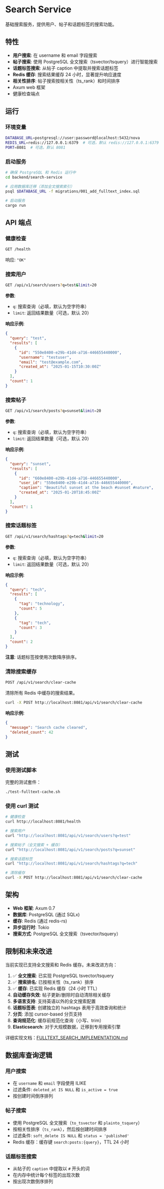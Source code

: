 # Search Service

基础搜索服务，提供用户、帖子和话题标签的搜索功能。

## 特性

- **用户搜索**: 在 username 和 email 字段搜索
- **帖子搜索**: 使用 PostgreSQL 全文搜索（tsvector/tsquery）进行智能搜索
- **话题标签搜索**: 从帖子 caption 中提取并搜索话题标签
- **Redis 缓存**: 搜索结果缓存 24 小时，显著提升响应速度
- **相关性排序**: 帖子搜索按相关性（ts_rank）和时间排序
- Axum web 框架
- 健康检查端点

## 运行

### 环境变量

```bash
DATABASE_URL=postgresql://user:password@localhost:5432/nova
REDIS_URL=redis://127.0.0.1:6379  # 可选，默认 redis://127.0.0.1:6379
PORT=8081  # 可选，默认 8081
```

### 启动服务

```bash
# 确保 PostgreSQL 和 Redis 运行中
cd backend/search-service

# 应用数据库迁移（添加全文搜索索引）
psql $DATABASE_URL -f migrations/001_add_fulltext_index.sql

# 启动服务
cargo run
```

## API 端点

### 健康检查

```bash
GET /health
```

响应: `"OK"`

### 搜索用户

```bash
GET /api/v1/search/users?q=test&limit=20
```

**参数**:
- `q`: 搜索查询（必填，默认为空字符串）
- `limit`: 返回结果数量（可选，默认 20）

**响应示例**:
```json
{
  "query": "test",
  "results": [
    {
      "id": "550e8400-e29b-41d4-a716-446655440000",
      "username": "testuser",
      "email": "test@example.com",
      "created_at": "2025-01-15T10:30:00Z"
    }
  ],
  "count": 1
}
```

### 搜索帖子

```bash
GET /api/v1/search/posts?q=sunset&limit=20
```

**参数**:
- `q`: 搜索查询（必填，默认为空字符串）
- `limit`: 返回结果数量（可选，默认 20）

**响应示例**:
```json
{
  "query": "sunset",
  "results": [
    {
      "id": "660e8400-e29b-41d4-a716-446655440000",
      "user_id": "550e8400-e29b-41d4-a716-446655440000",
      "caption": "Beautiful sunset at the beach #sunset #nature",
      "created_at": "2025-01-20T18:45:00Z"
    }
  ],
  "count": 1
}
```

### 搜索话题标签

```bash
GET /api/v1/search/hashtags?q=tech&limit=20
```

**参数**:
- `q`: 搜索查询（必填，默认为空字符串）
- `limit`: 返回结果数量（可选，默认 20）

**响应示例**:
```json
{
  "query": "tech",
  "results": [
    {
      "tag": "technology",
      "count": 5
    },
    {
      "tag": "tech",
      "count": 3
    }
  ],
  "count": 2
}
```

**注意**: 话题标签按使用次数降序排序。

### 清除搜索缓存

```bash
POST /api/v1/search/clear-cache
```

清除所有 Redis 中缓存的搜索结果。

```bash
curl -X POST http://localhost:8081/api/v1/search/clear-cache
```

**响应示例**:
```json
{
  "message": "Search cache cleared",
  "deleted_count": 42
}
```

## 测试

### 使用测试脚本

完整的测试套件：

```bash
./test-fulltext-cache.sh
```

### 使用 curl 测试

```bash
# 健康检查
curl http://localhost:8081/health

# 搜索用户
curl "http://localhost:8081/api/v1/search/users?q=test"

# 搜索帖子（全文搜索 + 缓存）
curl "http://localhost:8081/api/v1/search/posts?q=sunset"

# 搜索话题标签
curl "http://localhost:8081/api/v1/search/hashtags?q=tech"

# 清除缓存
curl -X POST http://localhost:8081/api/v1/search/clear-cache
```

## 架构

- **Web 框架**: Axum 0.7
- **数据库**: PostgreSQL (通过 SQLx)
- **缓存**: Redis (通过 redis-rs)
- **异步运行时**: Tokio
- **搜索方式**: PostgreSQL 全文搜索（tsvector/tsquery）

## 限制和未来改进

当前实现已支持全文搜索和 Redis 缓存。未来改进方向：

1. ✅ **全文搜索**: 已实现 PostgreSQL tsvector/tsquery
2. ✅ **搜索排名**: 已按相关性（ts_rank）排序
3. ✅ **缓存**: 已实现 Redis 缓存（24 小时 TTL）
4. **自动缓存失效**: 帖子更新/删除时自动清除相关缓存
5. **多语言支持**: 支持英语以外的全文搜索配置
6. **话题标签表**: 创建独立的 hashtags 表用于高效查询和统计
7. **分页**: 添加 cursor-based 分页支持
8. **查询规范化**: 缓存前规范化查询（小写、trim）
9. **Elasticsearch**: 对于大规模数据，迁移到专用搜索引擎

详细实现文档：[FULLTEXT_SEARCH_IMPLEMENTATION.md](./FULLTEXT_SEARCH_IMPLEMENTATION.md)

## 数据库查询逻辑

### 用户搜索
- 在 `username` 和 `email` 字段使用 ILIKE
- 过滤条件: `deleted_at IS NULL` 和 `is_active = true`
- 按创建时间倒序排列

### 帖子搜索
- 使用 PostgreSQL 全文搜索（`to_tsvector` 和 `plainto_tsquery`）
- 按相关性排序（`ts_rank`），然后按创建时间排序
- 过滤条件: `soft_delete IS NULL` 和 `status = 'published'`
- Redis 缓存：缓存键 `search:posts:{query}`，TTL 24 小时

### 话题标签搜索
- 从帖子的 `caption` 中提取以 `#` 开头的词
- 在内存中统计每个标签的出现次数
- 按出现次数倒序排列
